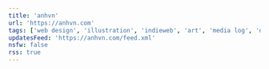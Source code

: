 ```yaml
---
title: 'anhvn'
url: 'https://anhvn.com'
tags: ['web design', 'illustration', 'indieweb', 'art', 'media log', 'digital garden']
updatesFeed: 'https://anhvn.com/feed.xml'
nsfw: false
rss: true
---
```

